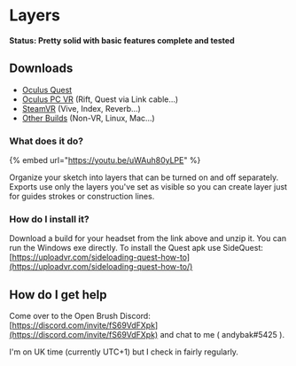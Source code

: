 # Layers

#### Status: Pretty solid with basic features complete and tested

## Downloads

* [Oculus Quest](https://nightly.link/IxxyXR/open-brush/workflows/build/features%2Flayers/Oculus%20Quest%20Experimental.zip)
* [Oculus PC VR](https://nightly.link/IxxyXR/open-brush/workflows/build/features%2Flayers/Windows%20Rift%20Experimental.zip) (Rift, Quest via Link cable...)
* [SteamVR](https://nightly.link/IxxyXR/open-brush/workflows/build/features%2Flayers/Windows%20SteamVR%20Experimental.zip) (Vive, Index, Reverb...)
* [Other Builds](https://nightly.link/IxxyXR/open-brush/workflows/build/features%2Flayers) (Non-VR, Linux, Mac...)

### What does it do?

{% embed url="https://youtu.be/uWAuh80yLPE" %}

Organize your sketch into layers that can be turned on and off separately. Exports use only the layers you've set as visible so you can create layer just for guides strokes or construction lines.

### How do I install it?

Download a build for your headset from the link above and unzip it. You can run the Windows exe directly. To install the Quest apk use SideQuest: [https://uploadvr.com/sideloading-quest-how-to](https://uploadvr.com/sideloading-quest-how-to/)

## How do I get help

Come over to the Open Brush Discord: [https://discord.com/invite/fS69VdFXpk](https://discord.com/invite/fS69VdFXpk) and chat to me ( andybak#5425 ).

I'm on UK time (currently UTC+1) but I check in fairly regularly.
